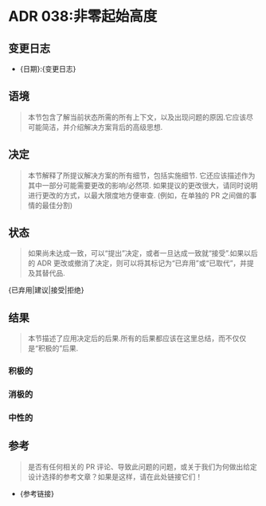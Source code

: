 # ADR 038:非零起始高度

## 变更日志

- {日期}:{变更日志}

## 语境

> 本节包含了解当前状态所需的所有上下文，以及出现问题的原因.它应该尽可能简洁，并介绍解决方案背后的高级思想.

## 决定

> 本节解释了所提议解决方案的所有细节，包括实施细节.
> 它还应该描述作为其中一部分可能需要更改的影响/必然项.
> 如果提议的更改很大，请同时说明进行更改的方式，以最大限度地方便审查.
>(例如，在单独的 PR 之间做的事情的最佳分割)

## 状态

> 如果尚未达成一致，可以“提出”决定，或者一旦达成一致就“接受”.如果以后的 ADR 更改或撤消了决定，则可以将其标记为“已弃用”或“已取代”，并提及其替代品.

{已弃用|建议|接受|拒绝}

## 结果

> 本节描述了应用决定后的后果.所有的后果都应该在这里总结，而不仅仅是“积极的”后果.

### 积极的

### 消极的

### 中性的

## 参考

> 是否有任何相关的 PR 评论、导致此问题的问题，或关于我们为何做出给定设计选择的参考文章？如果是这样，请在此处链接它们！

- {参考链接}
